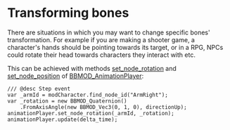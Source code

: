 # Transforming bones
There are situations in which you may want to change specific bones'
transformation. For example if you are making a shooter game, a character's
hands should be pointing towards its target, or in a RPG, NPCs could rotate
their head towards characters they interact with etc.

This can be achieved with methods
[set_node_rotation](./BBMOD_AnimationPlayer.set_node_rotation.html)
and [set_node_position](./BBMOD_AnimationPlayer.set_node_rotation.html)
of [BBMOD_AnimationPlayer](./BBMOD_AnimationPlayer.html):

```gml
/// @desc Step event
var _armId = modCharacter.find_node_id("ArmRight");
var _rotation = new BBMOD_Quaternion()
    .FromAxisAngle(new BBMOD_Vec3(0, 1, 0), directionUp);
animationPlayer.set_node_rotation(_armId, _rotation);
animationPlayer.update(delta_time);
```
